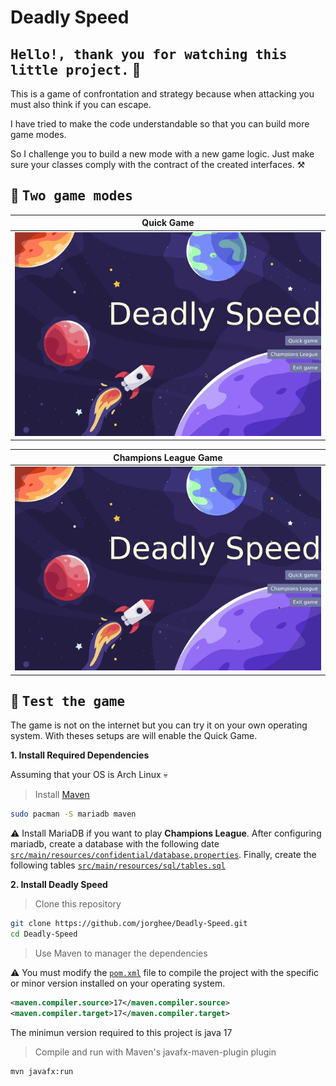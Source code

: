 # <b>Deadly Speed</b>
## <samp>Hello!, thank you for watching this little project.</samp> :hot_face:

This is a game of confrontation and strategy because when attacking you must also think if you can escape.

I have tried to make the code understandable so that you can build more game modes. 

So I challenge you to build a new mode with a new game logic. Just make sure your classes comply with the contract of the created interfaces. :hammer_and_pick:

## :eyes: <samp>Two game modes</samp>

| <b>Quick Game</b>                                                                                     |
|-------------------------------------------------------------------------------------------------------|
| <a href="#--------"><img src="assets/quickgame.gif" width="750px" alt="quick game"></a>               |


| <b>Champions League Game</b>                                                                          |
|-------------------------------------------------------------------------------------------------------|
| <a href="#--------"><img src="assets/leaguegame.gif" width="750px" alt="Champions league game"></a>   |


## :wrench: <samp>Test the game</samp>

The game is not on the internet but you can try it on your own operating system. With theses setups are will enable the Quick Game.


<b>1. Install Required Dependencies</b>

Assuming that your OS is Arch Linux :skull:

> Install [Maven](https://maven.apache.org/)


```sh
sudo pacman -S mariadb maven
```

:warning: Install MariaDB if you want to play **Champions League**. After configuring mariadb, create a database with the following date [`src/main/resources/confidential/database.properties`](https://github.com/jorghee/Deadly-Speed/blob/main/src/main/resources/confidential/database.properties). Finally, create the following tables [`src/main/resources/sql/tables.sql`](https://github.com/jorghee/Deadly-Speed/blob/main/src/main/resources/sql/tables.sql)


<b>2. Install Deadly Speed</b>

> Clone this repository

```sh
git clone https://github.com/jorghee/Deadly-Speed.git
cd Deadly-Speed
```

> Use Maven to manager the dependencies

:warning: You must modify the [`pom.xml`](https://github.com/jorghee/Deadly-Speed/blob/main/pom.xml) file to compile the project with the specific or minor version installed on your operating system. 

```xml
<maven.compiler.source>17</maven.compiler.source>
<maven.compiler.target>17</maven.compiler.target>
```
The minimun version required to this project is java 17

> Compile and run with Maven's javafx-maven-plugin plugin
```sh
mvn javafx:run
```


